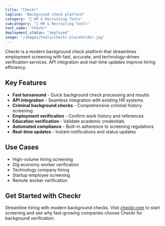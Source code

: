 ```yaml
---
title: "Checkr"
tagline: "Background check platform"
category: "👥 HR & Recruiting Tools"
subcategory: "👥 HR & Recruiting Tools"
tool_name: "Checkr"
deployment_status: "deployed"
image: "/images/tools/checkr-placeholder.jpg"
---
```

Checkr is a modern background check platform that streamlines employment screening with fast, accurate, and technology-driven verification services. API integration and real-time updates improve hiring efficiency.

## Key Features

- **Fast turnaround** - Quick background check processing and results
- **API integration** - Seamless integration with existing HR systems
- **Criminal background checks** - Comprehensive criminal history screening
- **Employment verification** - Confirm work history and references
- **Education verification** - Validate academic credentials
- **Automated compliance** - Built-in adherence to screening regulations
- **Real-time updates** - Instant notifications and status updates

## Use Cases

- High-volume hiring screening
- Gig economy worker verification
- Technology company hiring
- Startup employee screening
- Remote worker verification

## Get Started with Checkr

Streamline hiring with modern background checks. Visit [checkr.com](https://checkr.com) to start screening and see why fast-growing companies choose Checkr for background verification.
